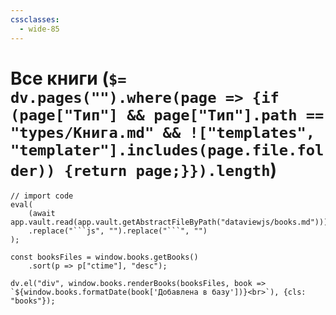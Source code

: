```yaml
---
cssclasses:
  - wide-85
---
```

# Все книги (`$= dv.pages("").where(page => {if (page["Тип"] && page["Тип"].path == "types/Книга.md" && !["templates", "templater"].includes(page.file.folder)) {return page;}}).length`)

```dataviewjs
// import code
eval(
    (await app.vault.read(app.vault.getAbstractFileByPath("dataviewjs/books.md")))
    .replace("```js", "").replace("```", "")
);

const booksFiles = window.books.getBooks()
    .sort(p => p["ctime"], "desc");

dv.el("div", window.books.renderBooks(booksFiles, book => `${window.books.formatDate(book['Добавлена в базу'])}<br>`), {cls: "books"});
```
